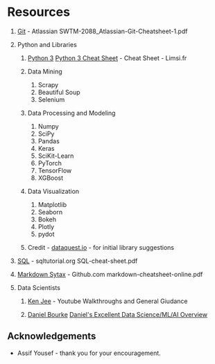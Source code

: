 # Resources

1.  [Git](https://github.com/aespositoiii/Resources/blob/master/SWTM-2088_Atlassian-Git-Cheatsheet-1.pdf) - Atlassian
        SWTM-2088_Atlassian-Git-Cheatsheet-1.pdf

1.  Python and Libraries

    1.  [Python 3](https://docs.python.org/3/)
        [Python 3 Cheat Sheet](https://github.com/aespositoiii/Resources/blob/master/mementopython3-english.pdf) - Cheat Sheet - Limsi.fr

    1.  Data Mining
        1.  Scrapy
        1.  Beautiful Soup
        1.  Selenium
    1.  Data Processing and Modeling
        1.  Numpy
        1.  SciPy
        1.  Pandas
        1.  Keras
        1.  SciKit-Learn
        1.  PyTorch
        1.  TensorFlow
        1.  XGBoost

    1.  Data Visualization
        1.  Matplotlib
        1.  Seaborn
        1.  Bokeh
        1.  Plotly
        1.  pydot


    1.  Credit - [dataquest.io](https://www.dataquest.io/blog/15-python-libraries-for-data-science/) - for initial library suggestions

1.  [SQL](https://github.com/aespositoiii/Resources/blob/master/SQL-cheat-sheet.pdf) - sqltutorial.org
        SQL-cheat-sheet.pdf

1. [Markdown Sytax](https://github.com/aespositoiii/Resources/blob/master/markdown-cheatsheet-online.pdf) - Github.com
        markdown-cheatsheet-online.pdf

1. Data Scientists

    1. [Ken Jee](https://www.youtube.com/channel/UCiT9RITQ9PW6BhXK0y2jaeg) - Youtube
    Walkthroughs and General Giudance

    1. [Daniel Bourke](https://www.youtube.com/channel/UCr8O8l5cCX85Oem1d18EezQ)
    [Daniel's Excellent Data Science/ML/AI Overview](https://whimsical.com/machine-learning-roadmap-2020-CA7f3ykvXpnJ9Az32vYXva)

## Acknowledgements

* Assif Yousef - thank you for your encouragement.
